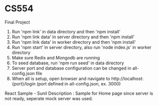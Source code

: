 # CS554
Final Project

1. Run 'npm link' in data directory and then 'npm install'
2. Run 'npm link data' in server directory and then 'npm install'
3. Run 'npm link data' in worker directory and then 'npm install'
4. Run 'npm start' in server directory, also run 'node index.js' in worker directory 
5. Make sure Redis and Mongodb are running
6. To seed database, run 'npm run seed' in data directory 
7. Server port and database configuration can be changed in all-config.json file
8. When all is setup, open browser and navigate to http://localhost:{port}/login (port defined in all-config.json, ex. 3000)


React Sample - Sunil 
Description : Sample for Home page since server is not ready, seperate mock server was used. 

